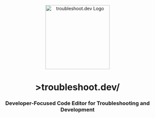 <div id="troubleshoot-dev-logo" align="center">
    <br />
    <img src="https://avatars.githubusercontent.com/u/91797844?v=4" alt="troubleshoot.dev Logo" width="200"/>
    <h1>>troubleshoot.dev/</h1>
    <h3>Developer-Focused Code Editor for Troubleshooting and Development</h3>
</div>

